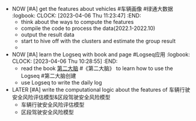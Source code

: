 - NOW [#A] get the features about vehicles #车辆画像 #绿通大数据
:logbook:
  CLOCK: [2023-04-06 Thu 11:23:47]
:END:
	- think about the ways to compute the features
	- compile the code to process the data(2022.1-2022.10)
	- output the result data
	- start to hive off with the clusters and estimate the group result
	-
- NOW [#A] learn the Logseq with book and page #Logseq应用
:logbook:
  CLOCK: [2023-04-06 Thu 10:28:55]
:END:
	- read the book [第二大脑](https://www.dedao.cn/ebook/reader?id=pqvNQ1KRJa7EmgG8MPKrzykNVbDpBWZoYp3QA1xO54nlvZq296YodejLXVJE5eAd) #《第二大脑》 to learn how to use the Logseq #第二大脑创建
	- use Logseq to write the daily log
- LATER [#A] write the computational logic about the features of 车辆行驶安全风险评估模型&区段驾驶安全风险模型
	- 车辆行驶安全风险评估模型
	- 区段驾驶安全风险模型
